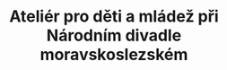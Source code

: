 ---
id: 88fbe08e-16a8-4d88-b99c-37517b443227
title: Ateliér pro děti a mládež při Národním divadle moravskoslezském
price: 100
year: 2012
description: Díky podpoře Nadačního fondu se budou moci po celý školní rok děti z různých škol regionu vzdělávat v oblasti divadla a vnímání divadelního představení zábavnou a interaktivní formou pod vedením Mgr. Terezy Vyvíjalové. Divadelní vzdělávání dnes již běžné po celé Evropě, tak bude konečně dostupné i dětem z našeho regionu, pro které návštěva divadla už nikdy nebude nuda ale jen dobrodružství.
kouskovani: false
locationName: undefined
position:
  lng: 18.2882095846894
  lat: 49.836203321232034
---